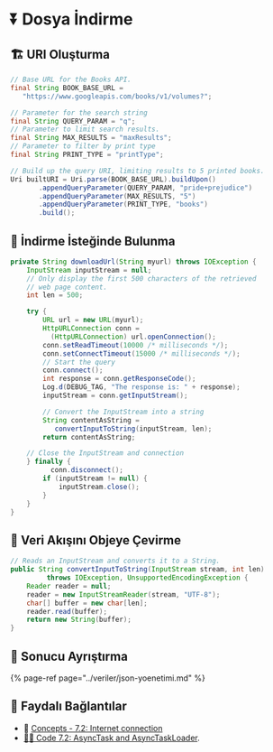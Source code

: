 # ⏬ Dosya İndirme

## 🏗️ URI Oluşturma

```java
// Base URL for the Books API.
final String BOOK_BASE_URL =
   "https://www.googleapis.com/books/v1/volumes?";

// Parameter for the search string
final String QUERY_PARAM = "q"; 
// Parameter to limit search results.
final String MAX_RESULTS = "maxResults"; 
// Parameter to filter by print type
final String PRINT_TYPE = "printType"; 

// Build up the query URI, limiting results to 5 printed books.
Uri builtURI = Uri.parse(BOOK_BASE_URL).buildUpon()
       .appendQueryParameter(QUERY_PARAM, "pride+prejudice")
       .appendQueryParameter(MAX_RESULTS, "5")
       .appendQueryParameter(PRINT_TYPE, "books")
       .build();
```

## 💌 İndirme İsteğinde Bulunma

```java
private String downloadUrl(String myurl) throws IOException {
    InputStream inputStream = null;
    // Only display the first 500 characters of the retrieved
    // web page content.
    int len = 500;

    try {
        URL url = new URL(myurl);
        HttpURLConnection conn = 
          (HttpURLConnection) url.openConnection();
        conn.setReadTimeout(10000 /* milliseconds */);
        conn.setConnectTimeout(15000 /* milliseconds */);
        // Start the query
        conn.connect();
        int response = conn.getResponseCode();
        Log.d(DEBUG_TAG, "The response is: " + response);
        inputStream = conn.getInputStream();

        // Convert the InputStream into a string
        String contentAsString = 
           convertInputToString(inputStream, len);
        return contentAsString;

    // Close the InputStream and connection
    } finally {
          conn.disconnect();
        if (inputStream != null) {
            inputStream.close();
        }
    }
}
```

## 🔄 Veri Akışını Objeye Çevirme

```java
// Reads an InputStream and converts it to a String.
public String convertInputToString(InputStream stream, int len) 
         throws IOException, UnsupportedEncodingException {
    Reader reader = null;
    reader = new InputStreamReader(stream, "UTF-8");
    char[] buffer = new char[len];
    reader.read(buffer);
    return new String(buffer);
}
```

## 🧐 Sonucu Ayrıştırma

{% page-ref page="../veriler/json-yoenetimi.md" %}

## 🔗 Faydalı Bağlantılar

* 📖 [Concepts - 7.2: Internet connection](https://google-developer-training.github.io/android-developer-fundamentals-course-concepts-v2/unit-3-working-in-the-background/lesson-7-background-tasks/7-2-c-internet-connection/7-2-c-internet-connection.html#parse_results)
* [👨‍💻 Code 7.2: AsyncTask and AsyncTaskLoader](https://codelabs.developers.google.com/codelabs/android-training-asynctask-asynctaskloader).

